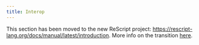 ```yaml
---
title: Interop
---
```


This section has been moved to the new ReScript project: https://rescript-lang.org/docs/manual/latest/introduction. More info on the transition [here](https://rescript-lang.org/blog/bucklescript-is-rebranding).
